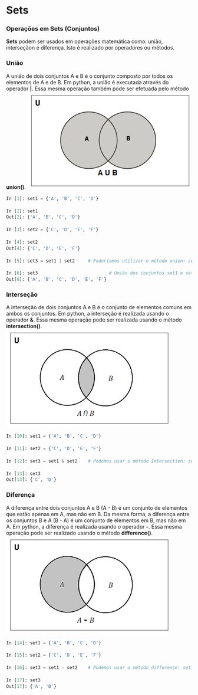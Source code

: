 # Sets

### <b> Operações em Sets (Conjuntos) </b>

**Sets** podem ser usados em operações matemática como: união, interseçãon e diferença. Isto é realizado por operadores ou métodos.

### <b>União </b>

A união de dois conjuntos A e B é o conjunto composto por todos os elementos de A e de B. Em python, a união é executada através do operador **|**. Essa mesma operação também pode ser efetuada pelo método **union()**.
![conjuntos](/imagens/uniao.png)

``` python
In [1]: set1 = {'A', 'B', 'C', 'D'}

In [2]: set1
Out[2]: {'A', 'B', 'C', 'D'}

In [3]: set2 = {'C', 'D', 'E', 'F'}

In [4]: set2
Out[4]: {'C', 'D', 'E', 'F'}

In [5]: set3 = set1 | set2     # Poderíamos utilizar o método union: set1.union(set2)

In [6]: set3                           # União dos conjuntos set1 e set2
Out[6]: {'A', 'B', 'C', 'D', 'E', 'F'}
```

### <b> Interseção </b>

A interseção de dois conjuntos A e B é o conjunto de elementos comuns em ambos os conjuntos. Em python, a interseção é realizada usando o operador **&**. Essa mesma operação pode ser realizada usando o método **intersection()**.
![conjuntos](/imagens/intersecao.png)

``` python
In [10]: set1 = {'A', 'B', 'C', 'D'}

In [11]: set2 = {'C', 'D', 'E', 'F'}

In [12]: set3 = set1 & set2    # Podemos usar o método Intersection: set1.intersection(set2)

In [13]: set3
Out[13]: {'C', 'D'}

```

### <b> Diferença </b>

A diferença entre dois conjuntos A e B (A - B) é um conjunto de elementos que estão apenas em A, mas não em B. Da mesma forma, a diferença entre os conjuntos B e A (B - A) é um conjunto de elementos em B, mas não em A. Em python, a diferença é realizada usando o operador **-**. Essa mesma operação pode ser realizado usando o método **difference()**.
![conjuntos](/imagens/diferenca.png)

``` python
In [14]: set1 = {'A', 'B', 'C', 'D'}

In [15]: set2 = {'C', 'D', 'E', 'F'}

In [16]: set3 = set1 - set2    # Podemos usar o método difference: set1.difference(set2)

In [17]: set3
Out[17]: {'A', 'B'}
```
